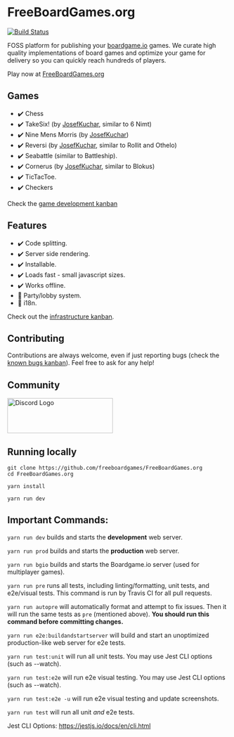# FreeBoardGames.org

[![Build Status](https://travis-ci.com/freeboardgames/FreeBoardGames.org.svg?branch=master)](https://travis-ci.com/freeboardgames/FreeBoardGames.org)

FOSS platform for publishing your [boardgame.io](https://boardgame.io) games. We curate high quality implementations of board games and optimize your game for delivery so you can quickly reach hundreds of players.

Play now at [FreeBoardGames.org](https://FreeBoardGames.org/)

## Games

- :heavy_check_mark: Chess
- :heavy_check_mark: TakeSix! (by [JosefKuchar](https://github.com/JosefKuchar), similar to 6 Nimt)
- :heavy_check_mark: Nine Mens Morris (by [JosefKuchar](https://github.com/JosefKuchar))
- :heavy_check_mark: Reversi (by [JosefKuchar](https://github.com/JosefKuchar), similar to Rollit and Othelo)
- :heavy_check_mark: Seabattle (similar to Battleship).
- :heavy_check_mark: Cornerus (by [JosefKuchar](https://github.com/JosefKuchar), similar to Blokus)
- :heavy_check_mark: TicTacToe.
- :heavy_check_mark: Checkers

Check the [game development kanban](https://github.com/freeboardgames/FreeBoardGames.org/projects/11)

## Features

- :heavy_check_mark: Code splitting.
- :heavy_check_mark: Server side rendering.
- :heavy_check_mark: Installable.
- :heavy_check_mark: Loads fast - small javascript sizes.
- :heavy_check_mark: Works offline.
- :construction: Party/lobby system.
- :construction: i18n.

Check out the [infrastructure kanban](https://github.com/freeboardgames/FreeBoardGames.org/projects/6).

## Contributing

Contributions are always welcome, even if just reporting bugs (check the [known bugs kanban](https://github.com/freeboardgames/FreeBoardGames.org/projects/13)). Feel free to ask for any help!

## Community

<a href="https://discord.gg/AaE6n3n" target="_blank"><img src="https://discordapp.com/assets/fc0b01fe10a0b8c602fb0106d8189d9b.png" alt="Discord Logo" width="240" height="80" /></a>

## Running locally

```
git clone https://github.com/freeboardgames/FreeBoardGames.org
cd FreeBoardGames.org

yarn install

yarn run dev
```

## Important Commands:

`yarn run dev` builds and starts the **development** web server.

`yarn run prod` builds and starts the **production** web server.

`yarn run bgio` builds and starts the Boardgame.io server (used for multiplayer games).

`yarn run pre` runs all tests, including linting/formatting, unit tests, and e2e/visual tests.  This command is run by Travis CI for all pull requests.  

`yarn run autopre` will automatically format and attempt to fix issues.  Then it will run the same tests as `pre` (mentioned above).  **You should run this command before committing changes.**

`yarn run e2e:buildandstartserver` will build and start an unoptimized production-like web server for e2e tests.

`yarn run test:unit` will run all unit tests.  You may use Jest CLI options (such as --watch).

`yarn run test:e2e` will run e2e visual testing.  You may use Jest CLI options (such as --watch).

`yarn run test:e2e -u` will run e2e visual testing and update screenshots.

`yarn run test` will run all unit *and* e2e tests.

Jest CLI Options: https://jestjs.io/docs/en/cli.html